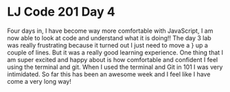 # LJ Code 201 Day 4
Four days in, I have become way more comfortable with JavaScript, I am now able to look at code and understand what it is doing!!
The day 3 lab was really frustrating because it turned out I just need to move a } up a couple of lines. But it was a really good learning experience. One thing that I am super excited and happy about is how comfortable and confident I feel using the terminal and git. When I used the terminal and Git in 101 I was very intimidated. So far this has been an awesome week and I feel like I have come a very long way!
